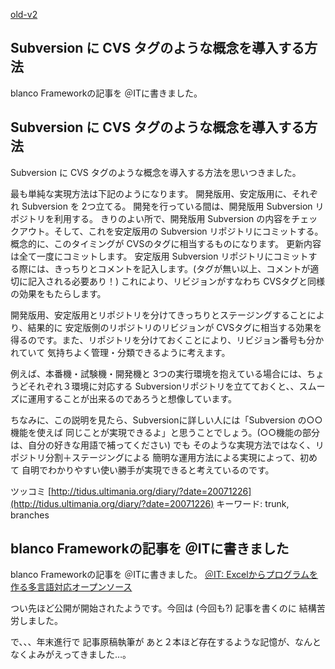 [old-v2](ig071225-orig.html)

## Subversion に CVS タグのような概念を導入する方法

blanco Frameworkの記事を ＠ITに書きました。






## Subversion に CVS タグのような概念を導入する方法


Subversion に CVS タグのような概念を導入する方法を思いつきました。

最も単純な実現方法は下記のようになります。
開発版用、安定版用に、それぞれ Subversion を 2つ立てる。
  開発を行っている間は、開発版用 Subversion リポジトリを利用する。
  きりのよい所で、開発版用 Subversion の内容をチェックアウト。そして、これを安定版用の Subversion リポジトリにコミットする。
  概念的に、このタイミングが CVSのタグに相当するものになります。
    更新内容は全て一度にコミットします。
    安定版用 Subversion リポジトリにコミットする際には、きっちりとコメントを記入します。(タグが無い以上、コメントが適切に記入される必要あり！)
    これにより、リビジョンがすなわち CVSタグと同様の効果をもたらします。
  


開発版用、安定版用とリポジトリを分けてきっちりとステージングすることにより、結果的に 安定版側のリポジトリのリビジョンが CVSタグに相当する効果を得るのです。また、リポジトリを分けておくことにより、リビジョン番号も分かれていて
気持ちよく管理・分類できるように考えます。


例えば、本番機・試験機・開発機と 3つの実行環境を抱えている場合には、ちょうどそれぞれ３環境に対応する Subversionリポジトリを立てておくと、、スムーズに運用することが出来るのであろうと想像しています。

ちなみに、この説明を見たら、Subversionに詳しい人には「Subversion の○○機能を使えば 同じことが実現できるよ」と思うことでしょう。(○○機能の部分は、自分の好きな用語で補ってください)
でも そのような実現方法ではなく、リポジトリ分割＋ステージングによる 簡明な運用方法による実現によって、初めて 自明でわかりやすい使い勝手が実現できると考えているのです。

ツッコミ
[http://tidus.ultimania.org/diary/?date=20071226](http://tidus.ultimania.org/diary/?date=20071226)
  キーワード: trunk, branches


## blanco Frameworkの記事を ＠ITに書きました


blanco Frameworkの記事を ＠ITに書きました。
[＠IT: Excelからプログラムを作る多言語対応オープンソース](http://www.atmarkit.co.jp/fjava/special/blanco/blanco_1.html)


つい先ほど公開が開始されたようです。今回は (今回も?) 記事を書くのに 結構苦労しました。

で、、、年末進行で 記事原稿執筆が あと２本ほど存在するような記憶が、なんとなくよみがえってきました…。
